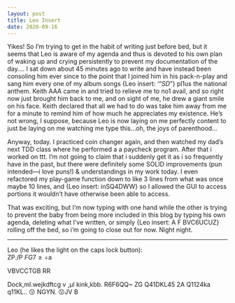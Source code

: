 ```yaml
---
layout: post
title: Leo Insert
date: 2020-09-16
---
```


Yikes!  So I’m trying to get in the habit of writing just before bed, but it seems that Leo is aware of my agenda and thus is devoted to his own plan of waking up and crying persistently to prevent my documentation of the day…. I sat down about 45 minutes ago to write and have instead been consoling him ever since to the point that I joined him in his pack-n-play and sang him every one of my album songs {Leo insert: ‘“$SD”$} pl1us the national anthem.  Keith AAA came in and tried to relieve me to no1 avail, and so right now just brought him back to me, and on sight of me, he drew a giant smile on his face.  Keith declared that all we had to do was take him away from me for a minute to remind him of how much he appreciates my existence.  He’s not wrong, I suppose, because Leo is now laying on me perfectly content to just be laying on me watching me type this…oh, the joys of parenthood…

Anyway, today. I practiced coin changer again, and then watched my dad’s next TDD class where he performed a a paycheck program.  After that i worked on ttt.  I’m not going to claim that i suddenly get it as i so frequently have in the past, but there were definitely some SOLID improvements (pun intended—i love puns!) & understandings in my work today. I even refactored my play-game function down to like 3 lines from what was once maybe 10 lines, and {Leo insert: inSQ4DWW} so I allowed the GUI to access portions it wouldn’t have otherwise been able to access.

That was exciting, but I’m now typing with one hand while the other is trying to prevent the baby from being more included in this blog by typing his own agenda, deleting what I’ve written, or simply {Leo insert: A F  BVC6UCUZ} rolling off the bed, so i’m going to close out for now.  Night night. 

***
Leo (he likes the light on the caps lock button):  
ZP./P 
$FG
7≥÷$a
 
 VBVCCTGB RR
 
Dock,ml.wejkdftcg v ,µl kink,kbb. R6F6QQ~ ZG	Q41DKL45 2A	Q1124ka	q11KL..  😗 NGYN.      😗JV B
